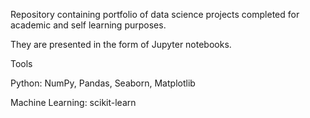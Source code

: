 Repository containing portfolio of data science projects completed for academic and self learning purposes. 

They are presented in the form of Jupyter notebooks.

Tools

Python: NumPy, Pandas, Seaborn, Matplotlib

Machine Learning: scikit-learn
